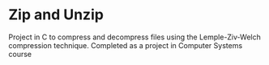# Zip and Unzip
Project in C to compress and decompress files using the Lemple-Ziv-Welch compression technique.
Completed as a project in Computer Systems course
